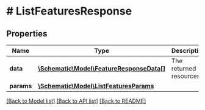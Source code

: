# # ListFeaturesResponse

## Properties

Name | Type | Description | Notes
------------ | ------------- | ------------- | -------------
**data** | [**\Schematic\Model\FeatureResponseData[]**](FeatureResponseData.md) | The returned resources |
**params** | [**\Schematic\Model\ListFeaturesParams**](ListFeaturesParams.md) |  |

[[Back to Model list]](../../README.md#models) [[Back to API list]](../../README.md#endpoints) [[Back to README]](../../README.md)
